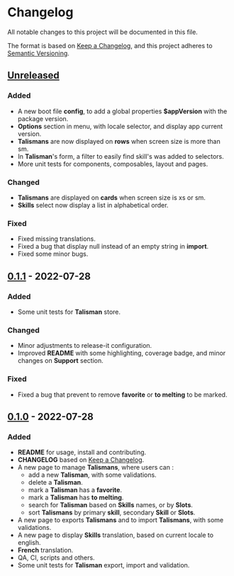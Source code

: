 # Changelog

All notable changes to this project will be documented in this file.

The format is based on [Keep a Changelog](https://keepachangelog.com/en/1.0.0/),
and this project adheres to [Semantic Versioning](https://semver.org/spec/v2.0.0.html).

## [Unreleased]

### Added
- A new boot file **config**, to add a global properties **$appVersion** with the package version.
- **Options** section in menu, with locale selector, and display app current version.
- **Talismans** are now displayed on **rows** when screen size is more than sm.
- In **Talisman**'s form, a filter to easily find skill's was added to selectors.
- More unit tests for components, composables, layout and pages.

### Changed

- **Talismans** are displayed on **cards** when screen size is xs or sm.
- **Skills** select now display a list in alphabetical order.

### Fixed

- Fixed missing translations.
- Fixed a bug that display null instead of an empty string in **import**.
- Fixed some minor bugs.

## [0.1.1] - 2022-07-28

### Added
- Some unit tests for **Talisman** store.

### Changed

- Minor adjustments to release-it configuration.
- Improved **README** with some highlighting, coverage badge, and minor changes on **Support** section.

### Fixed

- Fixed a bug that prevent to remove **favorite** or **to melting** to be marked.

## [0.1.0] - 2022-07-28

### Added

- **README** for usage, install and contributing.
- **CHANGELOG** based on [Keep a Changelog](https://keepachangelog.com/en/1.0.0/).
- A new page to manage **Talismans**, where users can :
  - add a new **Talisman**, with some validations.
  - delete a **Talisman**.
  - mark a **Talisman** has a **favorite**.
  - mark a **Talisman** has **to melting**.
  - search for **Talisman** based on **Skills** names, or by **Slots**.
  - sort **Talismans** by primary **skill**, secondary **Skill** or **Slots**.
- A new page to exports **Talismans** and to import **Talismans**, with some validations.
- A new page to display **Skills** translation, based on current locale to english.
- **French** translation.
- QA, CI, scripts and others.
- Some unit tests for **Talisman** export, import and validation.


[Unreleased]: https://gitlab.com/sparda-of-nosgoth/mhrs-talismans-manager/-/compare/0.1.1...main
[0.1.1]: https://gitlab.com/sparda-of-nosgoth/mhrs-talismans-manager/-/compare/0.1.0...0.1.1
[0.1.0]: https://gitlab.com/sparda-of-nosgoth/mhrs-talismans-manager/-/tags/0.1.0

